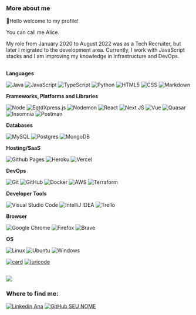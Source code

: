 <h3> More about me </h3>

👋Hello welcome to my profile!

You can call me Alice.

My role from January 2020 to August 2022 was as a Tech Recruiter, but later I migrated to the development area. Currently, I work with JavaScript stacks and I am improving my knowledge in Infrastructure and DevOps.

##

**Languages**

![Java](https://img.shields.io/badge/Java-35495E.svg?style=flat&logo=openjdk&logoColor=white)
![JavaScript](https://img.shields.io/badge/-JavaScript-35495E??style=flat&logo=Javascript)
![TypeScript](https://img.shields.io/badge/Typescript-35495E.svg?style=flat&logo=Typescript)
![Python](https://img.shields.io/badge/Python-35495E?style=flat&logo=Python)
![HTML5](https://img.shields.io/badge/-HTML5-35495E??style=flat&logo=HTML5)
![CSS](https://img.shields.io/badge/-CSS3-35495E??style=flat&logo=CSS3&logoColor=1572B6)
![Markdown](https://img.shields.io/badge/Markdown-35495E.svg?style=flat&logo=markdown&logoColor=black)

**Frameworks, Platforms and Libraries**

![Node](https://img.shields.io/badge/Node.js-35495E?style=flat&logo=node.js)
![EqtdXpress.js](https://img.shields.io/badge/EqtdXpress.js-35495E.svg?style=flat&logo=eqtdXpress)
![Nodemon](https://img.shields.io/badge/Nodemon-35495E.svg?style=flat&logo=nodemon)
![React](https://img.shields.io/badge/-React-35495E??style=flat&logo=react)
![Next JS](https://img.shields.io/badge/Next-35495E?style=flat&logo=next.js&logoColor=black)
![Vue](https://img.shields.io/badge/Vue.js-35495E?style=flat&logo=vue.js&logoColor=4FC08D)
![Quasar](https://img.shields.io/badge/Quasar-35495E?style=flat&logo=quasar&logoColor=00AFF8)
![Insomnia](https://img.shields.io/badge/-Insomnia-35495E??style=flat&logo=insomnia&logoColor=5800CF)
![Postman](https://img.shields.io/badge/-Postman-35495E??style=flat&logo=postman)

**Databases**

![MySQL](https://img.shields.io/badge/-MySQL-35495E??style=flat&logo=mysql)
![Postgres](https://img.shields.io/badge/Postgres-35495E.svg?style=flat&logo=postgresql)
![MongoDB](https://img.shields.io/badge/MongoDB-35495E.svg?style=flat&logo=mongodb)

**Hosting/SaaS**

![Github Pages](https://img.shields.io/badge/Github%20Pages-35495E?style=flat&logo=Github)
![Heroku](https://img.shields.io/badge/Heroku-35495E.svg?style=flat&logo=Heroku&logoColor=430098)
![Vercel](https://img.shields.io/badge/Vercel-35495E.svg?style=flat&logo=Vercel&logoColor=black)

**DevOps**

![Git](https://img.shields.io/badge/-Git-35495E??style=flat&logo=git)
![GitHub](https://img.shields.io/badge/-GitHub-35495E?style=flat&logo=github)
![Docker](https://img.shields.io/badge/-Docker-35495E??style=flat&logo=docker)
![AWS](https://img.shields.io/badge/Amazon_AWS-35495E?style=flat&logo=amazonaws&logoColor=yellow)
![Terraform](https://img.shields.io/badge/Terraform-35495E??style=flat&logo=terraform&logoColor=7B42BC)

**Developer Tools**

![Visual Studio Code](https://img.shields.io/badge/-Visual%20Studio%20Code-35495E??style=flat&logo=visual-studio-code&logoColor=007ACC)
![IntelliJ IDEA](https://img.shields.io/badge/IntelliJIDEA-35495E.svg?style=flat&logo=intellij-idea)
![Trello](https://img.shields.io/badge/-Trello-35495E??style=flat&logo=trello&logoColor=007ACC)

**Browser**

![Google Chrome](https://img.shields.io/badge/Google%20Chrome-35495E?style=flat&logo=GoogleChrome)
![Firefox](https://img.shields.io/badge/Firefox-35495E?style=flat&logo=Firefox-Browser)
![Brave](https://img.shields.io/badge/Brave-35495E?style=flat&logo=Brave)

**OS**

![Linux](https://img.shields.io/badge/Linux-35495E?style=flat&logo=linux)
![Ubuntu](https://img.shields.io/badge/Ubuntu-35495E?style=flat&logo=Ubuntu)
![Windows](https://img.shields.io/badge/Windows-35495E?style=flat&logo=windows-10)

[![card](https://github-readme-stats.vercel.app/api?username=Ana-Alice-Honorio&theme=merko&show_icons=true)](https://github.com/anuraghazra/github-readme-stats)
[![iuricode](https://github-readme-stats.vercel.app/api/top-langs/?username=Ana-Alice-Honorio&theme=merko&layout=compact)](https://github.com/anuraghazra/github-readme-stats)

##

![](https://komarev.com/ghpvc/?username=Ana-Alice-Honorio&color=006bed)

<h3> Where to find me: </h3>

[![Linkedin Ana](https://img.shields.io/badge/-anaalicehonorio-blue?style=flat-square&logo=Linkedin&logoColor=white&link=)](https://www.linkedin.com/in/anaalicehonorio/)
[![GitHub SEU NOME](https://img.shields.io/github/followers/Ana-Alice-Honorio?label=follow&style=social)](https://github.com/Ana-Alice-Honorio)
